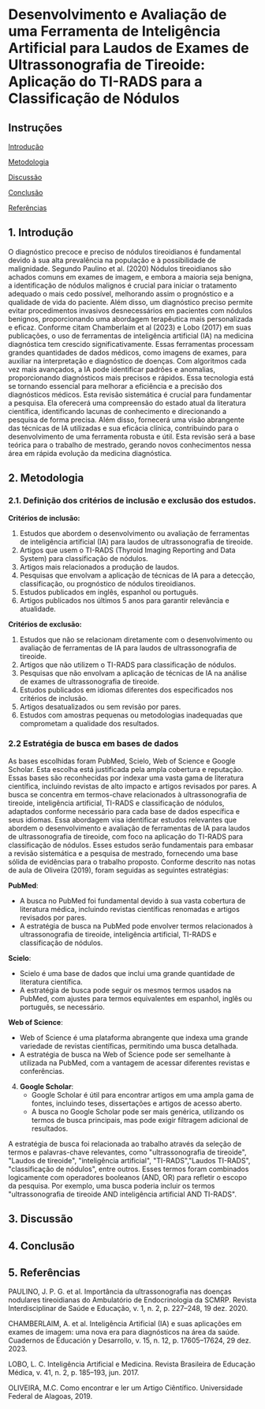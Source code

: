 # Desenvolvimento e Avaliação de uma Ferramenta de Inteligência Artificial para Laudos de Exames de Ultrassonografia de Tireoide: Aplicação do TI-RADS para a Classificação de Nódulos #

## Instruções ##

[Introdução ](https://github.com/maluvreis/mlvr/edit/main/Project/Revis%C3%A3o_sistem%C3%A1tica.md#1-introdu%C3%A7%C3%A3o)

[Metodologia](https://github.com/maluvreis/mlvr/edit/main/Project/Revis%C3%A3o_sistem%C3%A1tica.md#4-metodologia) 

[Discussão](https://github.com/maluvreis/mlvr/edit/main/Project/Revis%C3%A3o_sistem%C3%A1tica.md#5-discuss%C3%A3o) 

[Conclusão](https://github.com/maluvreis/mlvr/edit/main/Project/Revis%C3%A3o_sistem%C3%A1tica.md#6-conclus%C3%A3o) 

[Referências ](https://github.com/maluvreis/mlvr/edit/main/Project/Revis%C3%A3o_sistem%C3%A1tica.md#7-refer%C3%AAncias)

## 1. Introdução ##

 O diagnóstico precoce e preciso de nódulos tireoidianos é fundamental devido à sua alta prevalência na população e à possibilidade de malignidade. Segundo Paulino et al. (2020) Nódulos tireoidianos são achados comuns em exames de imagem, e embora a maioria seja benigna, a identificação de nódulos malignos é crucial para iniciar o tratamento adequado o mais cedo possível, melhorando assim o prognóstico e a qualidade de vida do paciente. Além disso, um diagnóstico preciso permite evitar procedimentos invasivos desnecessários em pacientes com nódulos benignos, proporcionando uma abordagem terapêutica mais personalizada e eficaz.                   Conforme citam Chamberlaim et al (2023) e Lobo (2017) em suas publicações, o uso de ferramentas de inteligência artificial (IA) na medicina diagnóstica tem crescido significativamente. Essas ferramentas processam grandes quantidades de dados médicos, como imagens de exames, para auxiliar na interpretação e diagnóstico de doenças. Com algoritmos cada vez mais avançados, a IA pode identificar padrões e anomalias, proporcionando diagnósticos mais precisos e rápidos. Essa tecnologia está se tornando essencial para melhorar a eficiência e a precisão dos diagnósticos médicos.
    Esta revisão sistemática é crucial para fundamentar a pesquisa. Ela oferecerá uma compreensão do estado atual da literatura científica, identificando lacunas de conhecimento e direcionando a pesquisa de forma precisa. Além disso, fornecerá uma visão abrangente das técnicas de IA utilizadas e sua eficácia clínica, contribuindo para o desenvolvimento de uma ferramenta robusta e útil. Esta revisão será a base teórica para o trabalho de mestrado, gerando novos conhecimentos nessa área em rápida evolução da medicina diagnóstica.
     

## 2. Metodologia ##
 ### 2.1. Definição dos critérios de inclusão e exclusão dos estudos.
 
**Critérios de inclusão:**
1. Estudos que abordem o desenvolvimento ou avaliação de ferramentas de inteligência artificial (IA) para laudos de ultrassonografia de tireoide.
2. Artigos que usem o TI-RADS (Thyroid Imaging Reporting and Data System) para classificação de nódulos.
3. Artigos mais relacionados a produção de laudos.
4. Pesquisas que envolvam a aplicação de técnicas de IA para a detecção, classificação, ou prognóstico de nódulos tireoidianos.
5. Estudos publicados em inglês, espanhol ou português.
6. Artigos publicados nos últimos 5 anos para garantir relevância e atualidade.

**Critérios de exclusão:**
1. Estudos que não se relacionam diretamente com o desenvolvimento ou avaliação de ferramentas de IA para laudos de ultrassonografia de tireoide.
2. Artigos que não utilizem o TI-RADS para classificação de nódulos.
3. Pesquisas que não envolvam a aplicação de técnicas de IA na análise de exames de ultrassonografia de tireoide.
4. Estudos publicados em idiomas diferentes dos especificados nos critérios de inclusão.
5. Artigos desatualizados ou sem revisão por pares.
6. Estudos com amostras pequenas ou metodologias inadequadas que comprometam a qualidade dos resultados.

### 2.2 Estratégia de busca em bases de dados 
  As bases escolhidas foram PubMed, Scielo, Web of Science e Google Scholar. Esta escolha está justificada pela ampla cobertura e reputação. Essas bases são reconhecidas por indexar uma vasta gama de literatura científica, incluindo revistas de alto impacto e artigos revisados por pares. A busca se concentra em termos-chave relacionados à ultrassonografia de tireoide, inteligência artificial, TI-RADS e classificação de nódulos, adaptados conforme necessário para cada base de dados específica e seus idiomas. Essa abordagem visa identificar estudos relevantes que abordem o desenvolvimento e avaliação de ferramentas de IA para laudos de ultrassonografia de tireoide, com foco na aplicação do TI-RADS para classificação de nódulos. Esses estudos serão fundamentais para embasar a revisão sistemática e a pesquisa de mestrado, fornecendo uma base sólida de evidências para o trabalho proposto.
Conforme descrito nas notas de aula de Oliveira (2019), foram seguidas as seguintes estratégias:

 **PubMed**:
   - A busca no PubMed foi fundamental devido à sua vasta cobertura de literatura médica, incluindo revistas científicas renomadas e artigos revisados por pares.
   - A estratégia de busca na PubMed pode envolver termos relacionados à ultrassonografia de tireoide, inteligência artificial, TI-RADS e classificação de nódulos.
 

 **Scielo**:
   - Scielo é uma base de dados que inclui uma grande quantidade de literatura científica.
   - A estratégia de busca pode seguir os mesmos termos usados na PubMed, com ajustes para termos equivalentes em espanhol, inglês ou português, se necessário.
 

 **Web of Science**:
   - Web of Science é uma plataforma abrangente que indexa uma grande variedade de revistas científicas, permitindo uma busca detalhada.
   - A estratégia de busca na Web of Science pode ser semelhante à utilizada na PubMed, com a vantagem de acessar diferentes revistas e conferências.
   

4. **Google Scholar**:
   - Google Scholar é útil para encontrar artigos em uma ampla gama de fontes, incluindo teses, dissertações e artigos de acesso aberto.
   - A busca no Google Scholar pode ser mais genérica, utilizando os termos de busca principais, mas pode exigir filtragem adicional de resultados.

A estratégia de busca foi relacionada ao trabalho através da seleção de termos e palavras-chave relevantes, como "ultrassonografia de tireoide", "Laudos de tireoide", "inteligência artificial", "TI-RADS","Laudos TI-RADS", "classificação de nódulos", entre outros. Esses termos foram combinados logicamente com operadores booleanos (AND, OR) para refletir o escopo da pesquisa. Por exemplo, uma busca poderia incluir os termos "ultrassonografia de tireoide AND inteligência artificial AND TI-RADS".

## 3. Discussão   ##


## 4. Conclusão  ##


## 5. Referências ##

PAULINO, J. P. G. et al. Importância da ultrassonografia nas doenças nodulares tireoidianas do Ambulatório de Endocrinologia da SCMRP. Revista Interdisciplinar de Saúde e Educação, v. 1, n. 2, p. 227–248, 19 dez. 2020.

CHAMBERLAIM, A. et al. Inteligência Artificial (IA) e suas aplicações em exames de imagem: uma nova era para diagnósticos na área da saúde. Cuadernos de Educación y Desarrollo, v. 15, n. 12, p. 17605–17624, 29 dez. 2023.

LOBO, L. C. Inteligência Artificial e Medicina. Revista Brasileira de Educação Médica, v. 41, n. 2, p. 185–193, jun. 2017.

OLIVEIRA, M.C. Como encontrar e ler um Artigo Ciêntífico. Universidade Federal de Alagoas, 2019.

